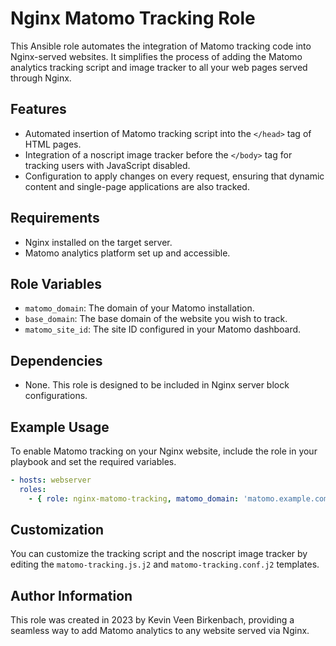 # Nginx Matomo Tracking Role

This Ansible role automates the integration of Matomo tracking code into Nginx-served websites. It simplifies the process of adding the Matomo analytics tracking script and image tracker to all your web pages served through Nginx.

## Features
- Automated insertion of Matomo tracking script into the `</head>` tag of HTML pages.
- Integration of a noscript image tracker before the `</body>` tag for tracking users with JavaScript disabled.
- Configuration to apply changes on every request, ensuring that dynamic content and single-page applications are also tracked.

## Requirements
- Nginx installed on the target server.
- Matomo analytics platform set up and accessible.

## Role Variables
- `matomo_domain`: The domain of your Matomo installation.
- `base_domain`: The base domain of the website you wish to track.
- `matomo_site_id`: The site ID configured in your Matomo dashboard.

## Dependencies
- None. This role is designed to be included in Nginx server block configurations.

## Example Usage
To enable Matomo tracking on your Nginx website, include the role in your playbook and set the required variables.

```yaml
- hosts: webserver
  roles:
    - { role: nginx-matomo-tracking, matomo_domain: 'matomo.example.com', base_domain: 'example.com', matomo_site_id: '1' }
```

## Customization
You can customize the tracking script and the noscript image tracker by editing the `matomo-tracking.js.j2` and `matomo-tracking.conf.j2` templates.

## Author Information
This role was created in 2023 by Kevin Veen Birkenbach, providing a seamless way to add Matomo analytics to any website served via Nginx.